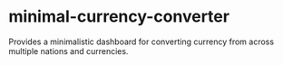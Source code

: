 # minimal-currency-converter
Provides a minimalistic dashboard for converting currency from across multiple nations and currencies.
